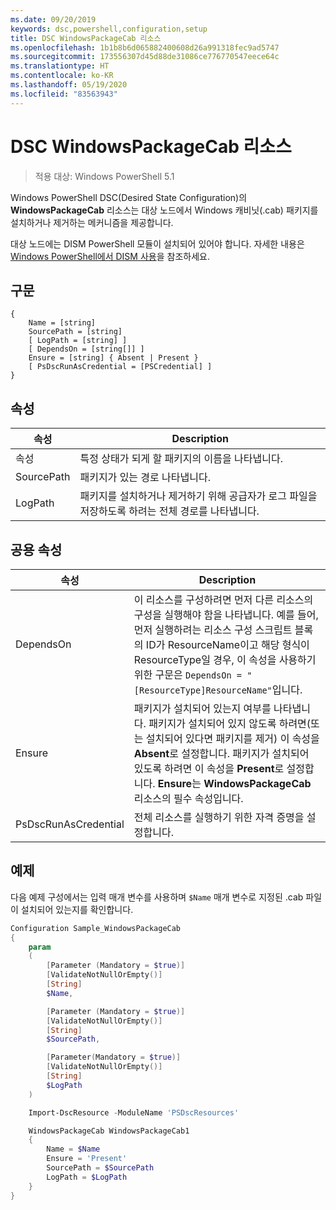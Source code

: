 ```yaml
---
ms.date: 09/20/2019
keywords: dsc,powershell,configuration,setup
title: DSC WindowsPackageCab 리소스
ms.openlocfilehash: 1b1b8b6d065882400608d26a991318fec9ad5747
ms.sourcegitcommit: 173556307d45d88de31086ce776770547eece64c
ms.translationtype: HT
ms.contentlocale: ko-KR
ms.lasthandoff: 05/19/2020
ms.locfileid: "83563943"
---
```

# <a name="dsc-windowspackagecab-resource"></a>DSC WindowsPackageCab 리소스

> 적용 대상: Windows PowerShell 5.1

Windows PowerShell DSC(Desired State Configuration)의 **WindowsPackageCab** 리소스는 대상 노드에서 Windows 캐비닛(.cab) 패키지를 설치하거나 제거하는 메커니즘을 제공합니다.

대상 노드에는 DISM PowerShell 모듈이 설치되어 있어야 합니다. 자세한 내용은 [Windows PowerShell에서 DISM 사용](/windows-hardware/manufacture/desktop/use-dism-in-windows-powershell-s14)을 참조하세요.

## <a name="syntax"></a>구문

```Syntax
{
    Name = [string]
    SourcePath = [string]
    [ LogPath = [string] ]
    [ DependsOn = [string[]] ]
    Ensure = [string] { Absent | Present }
    [ PsDscRunAsCredential = [PSCredential] ]
}
```

## <a name="properties"></a>속성

|속성 |Description |
|---|---|
|속성 |특정 상태가 되게 할 패키지의 이름을 나타냅니다. |
|SourcePath |패키지가 있는 경로 나타냅니다. |
|LogPath |패키지를 설치하거나 제거하기 위해 공급자가 로그 파일을 저장하도록 하려는 전체 경로를 나타냅니다. |

## <a name="common-properties"></a>공용 속성

|속성 |Description |
|---|---|
|DependsOn |이 리소스를 구성하려면 먼저 다른 리소스의 구성을 실행해야 함을 나타냅니다. 예를 들어, 먼저 실행하려는 리소스 구성 스크립트 블록의 ID가 ResourceName이고 해당 형식이 ResourceType일 경우, 이 속성을 사용하기 위한 구문은 `DependsOn = "[ResourceType]ResourceName"`입니다. |
|Ensure |패키지가 설치되어 있는지 여부를 나타냅니다. 패키지가 설치되어 있지 않도록 하려면(또는 설치되어 있다면 패키지를 제거) 이 속성을 **Absent**로 설정합니다. 패키지가 설치되어 있도록 하려면 이 속성을 **Present**로 설정합니다. **Ensure**는 **WindowsPackageCab** 리소스의 필수 속성입니다. |
|PsDscRunAsCredential |전체 리소스를 실행하기 위한 자격 증명을 설정합니다. |

## <a name="example"></a>예제

다음 예제 구성에서는 입력 매개 변수를 사용하며 `$Name` 매개 변수로 지정된 .cab 파일이 설치되어 있는지를 확인합니다.

```powershell
Configuration Sample_WindowsPackageCab
{
    param
    (
        [Parameter (Mandatory = $true)]
        [ValidateNotNullOrEmpty()]
        [String]
        $Name,

        [Parameter (Mandatory = $true)]
        [ValidateNotNullOrEmpty()]
        [String]
        $SourcePath,

        [Parameter(Mandatory = $true)]
        [ValidateNotNullOrEmpty()]
        [String]
        $LogPath
    )

    Import-DscResource -ModuleName 'PSDscResources'

    WindowsPackageCab WindowsPackageCab1
    {
        Name = $Name
        Ensure = 'Present'
        SourcePath = $SourcePath
        LogPath = $LogPath
    }
}
```
